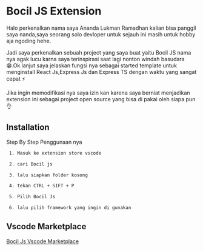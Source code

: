 
# Bocil JS Extension

Halo perkenalkan nama saya Ananda Lukman Ramadhan kalian bisa panggil saya nanda,saya seorang solo devloper untuk sejauh ini masih untuk hobby aja ngoding hehe.

Jadi saya perkenalkan sebuah project yang saya buat yaitu Bocil JS nama nya agak lucu karna saya terinspirasi saat lagi nonton windah basudara😁.Ok lanjut saya jelaskan fungsi nya sebagai started template untuk menginstall React Js,Express Js dan Express TS dengan waktu yang sangat cepat ⚡

Jika ingin memodifikasi nya saya izin kan karena saya berniat menjadikan extension ini sebagai project open source yang bisa di pakai oleh siapa pun 👌



## Installation

Step By Step Penggunaan nya

```bash
 1. Masuk ke extension store vscode

 2. cari Bocil js

 3. lalu siapkan folder kosong

 4. tekan CTRL + SIFT + P

 5. Pilih Bocil Js

 6. lalu pilih framework yang ingin di gunakan
```


## Vscode Marketplace

[Bocil Js Vscode Marketplace](https://marketplace.visualstudio.com/items?itemName=NandaKaws.bociljs)





